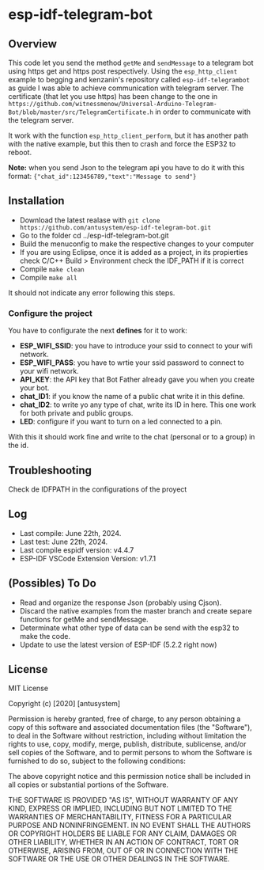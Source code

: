# esp-idf-telegram-bot


## Overview

This code let you send the method `getMe` and `sendMessage` to a telegram bot using https get and https post respectively. Using the `esp_http_client` example to begging and kenzanin's repository called `esp-idf-telegrambot` as guide I was able to achieve communication with telegram server. The certificate (that let you use https) has been change to the one in `https://github.com/witnessmenow/Universal-Arduino-Telegram-Bot/blob/master/src/TelegramCertificate.h` in order to communicate with the telegram server.

It work with the function `esp_http_client_perform`, but it has another path with the native example, but this then to crash and force the ESP32 to reboot.

**Note:** when you send Json to the telegram api you have to do it with this format: `{"chat_id":123456789,"text":"Message to send"}`

## Installation

* Download the latest realase with `git clone https://github.com/antusystem/esp-idf-telegram-bot.git`
* Go to the folder cd ../esp-idf-telegram-bot.git
* Build the menuconfig to make the respective changes to your computer
* If you are using Eclipse, once it is added as a project, in its propierties check C/C++ Build > Environment check the IDF_PATH if it is correct
* Compile `make clean`
* Compile `make all`

It should not indicate any error following this steps.

### Configure the project

You have to configurate the next **defines** for it to work:

- **ESP_WIFI_SSID**: you have to introduce your ssid to connect to your wifi network.
- **ESP_WIFI_PASS**: you have to wrtie your ssid password to connect to your wifi network.
- **API_KEY**: the API key that Bot Father already gave you when you create your bot.
- **chat_ID1**: if you know the name of a public chat write it in this define.
- **chat_ID2**: to write yo any type of chat, write its ID in here. This one work for both private and public groups.
- **LED**: configure if you want to turn on a led connected to a pin.

With this it should work fine and write to the chat (personal or to a group) in the id.

## Troubleshooting

Check de IDFPATH in the configurations of the proyect

## Log

* Last compile: June 22th, 2024.
* Last test: June 22th, 2024.
* Last compile espidf version: v4.4.7
* ESP-IDF VSCode Extension Version: v1.7.1

## (Possibles) To Do

* Read and organize the response Json (probably using Cjson).
* Discard the native examples from the master branch and create separe functions for getMe and sendMessage.
* Determinate what other type of data can be send with the esp32 to make the code.
* Update to use the latest version of ESP-IDF (5.2.2 right now)

## License
MIT License

Copyright (c) [2020] [antusystem]

Permission is hereby granted, free of charge, to any person obtaining a copy of this software and associated documentation files (the "Software"), to deal in the Software without restriction, including without limitation the rights to use, copy, modify, merge, publish, distribute, sublicense, and/or sell copies of the Software, and to permit persons to whom the Software is furnished to do so, subject to the following conditions:

The above copyright notice and this permission notice shall be included in all copies or substantial portions of the Software.

THE SOFTWARE IS PROVIDED "AS IS", WITHOUT WARRANTY OF ANY KIND, EXPRESS OR IMPLIED, INCLUDING BUT NOT LIMITED TO THE WARRANTIES OF MERCHANTABILITY, FITNESS FOR A PARTICULAR PURPOSE AND NONINFRINGEMENT. IN NO EVENT SHALL THE AUTHORS OR COPYRIGHT HOLDERS BE LIABLE FOR ANY CLAIM, DAMAGES OR OTHER LIABILITY, WHETHER IN AN ACTION OF CONTRACT, TORT OR OTHERWISE, ARISING FROM, OUT OF OR IN CONNECTION WITH THE SOFTWARE OR THE USE OR OTHER DEALINGS IN THE SOFTWARE.
